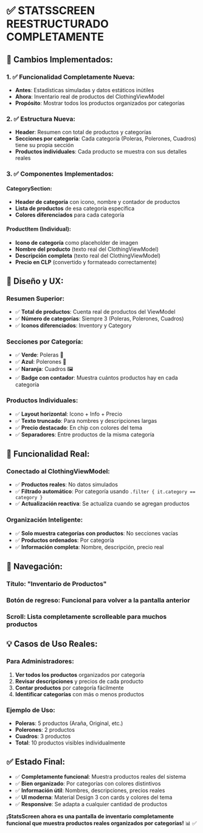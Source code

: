 # ✅ STATSSCREEN REESTRUCTURADO COMPLETAMENTE

## 🎯 **Cambios Implementados:**

### **1. ✅ Funcionalidad Completamente Nueva:**
- **Antes**: Estadísticas simuladas y datos estáticos inútiles
- **Ahora**: Inventario real de productos del ClothingViewModel
- **Propósito**: Mostrar todos los productos organizados por categorías

### **2. ✅ Estructura Nueva:**
- **Header**: Resumen con total de productos y categorías
- **Secciones por categoría**: Cada categoría (Poleras, Polerones, Cuadros) tiene su propia sección
- **Productos individuales**: Cada producto se muestra con sus detalles reales

### **3. ✅ Componentes Implementados:**

#### **CategorySection:**
- **Header de categoría** con icono, nombre y contador de productos
- **Lista de productos** de esa categoría específica
- **Colores diferenciados** para cada categoría

#### **ProductItem (Individual):**
- **Icono de categoría** como placeholder de imagen
- **Nombre del producto** (texto real del ClothingViewModel)
- **Descripción completa** (texto real del ClothingViewModel)
- **Precio en CLP** (convertido y formateado correctamente)

## 🎨 **Diseño y UX:**

### **Resumen Superior:**
- ✅ **Total de productos**: Cuenta real de productos del ViewModel
- ✅ **Número de categorías**: Siempre 3 (Poleras, Polerones, Cuadros)
- ✅ **Iconos diferenciados**: Inventory y Category

### **Secciones por Categoría:**
- ✅ **Verde**: Poleras 👕
- ✅ **Azul**: Polerones 🧥  
- ✅ **Naranja**: Cuadros 🖼️
- ✅ **Badge con contador**: Muestra cuántos productos hay en cada categoría

### **Productos Individuales:**
- ✅ **Layout horizontal**: Icono + Info + Precio
- ✅ **Texto truncado**: Para nombres y descripciones largas
- ✅ **Precio destacado**: En chip con colores del tema
- ✅ **Separadores**: Entre productos de la misma categoría

## 🔄 **Funcionalidad Real:**

### **Conectado al ClothingViewModel:**
- ✅ **Productos reales**: No datos simulados
- ✅ **Filtrado automático**: Por categoría usando `.filter { it.category == category }`
- ✅ **Actualización reactiva**: Se actualiza cuando se agregan productos

### **Organización Inteligente:**
- ✅ **Solo muestra categorías con productos**: No secciones vacías
- ✅ **Productos ordenados**: Por categoría
- ✅ **Información completa**: Nombre, descripción, precio real

## 📱 **Navegación:**

### **Título**: "Inventario de Productos"
### **Botón de regreso**: Funcional para volver a la pantalla anterior
### **Scroll**: Lista completamente scrolleable para muchos productos

## 💡 **Casos de Uso Reales:**

### **Para Administradores:**
1. **Ver todos los productos** organizados por categoría
2. **Revisar descripciones** y precios de cada producto
3. **Contar productos** por categoría fácilmente
4. **Identificar categorías** con más o menos productos

### **Ejemplo de Uso:**
- **Poleras**: 5 productos (Araña, Original, etc.)
- **Polerones**: 2 productos  
- **Cuadros**: 3 productos
- **Total**: 10 productos visibles individualmente

## ✅ **Estado Final:**
- ✅ **Completamente funcional**: Muestra productos reales del sistema
- ✅ **Bien organizado**: Por categorías con colores distintivos
- ✅ **Información útil**: Nombres, descripciones, precios reales
- ✅ **UI moderna**: Material Design 3 con cards y colores del tema
- ✅ **Responsive**: Se adapta a cualquier cantidad de productos

**¡StatsScreen ahora es una pantalla de inventario completamente funcional que muestra productos reales organizados por categorías!** 📊 ✅
